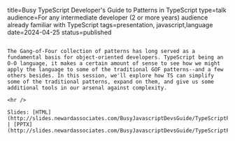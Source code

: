 title=Busy TypeScript Developer's Guide to Patterns in TypeScript
type=talk
audience=For any intermediate developer (2 or more years) audience already familiar with TypeScript
tags=presentation, javascript,language
date=2024-04-25
status=published
~~~~~~

The Gang-of-Four collection of patterns has long served as a fundamental basis for object-oriented developers. TypeScript being an O-O language, it makes a certain amount of sense to see how we might apply the language to some of the traditional GOF patterns--and a few others besides. In this session, we'll explore how TS can simplify some of the traditional patterns, expand on them, and give us some additional tools in our arsenal against complexity.
    
<hr />

Slides: [HTML](http://slides.newardassociates.com/BusyJavascriptDevsGuide/TypeScriptPatterns.html) | [PPTX](http://slides.newardassociates.com/BusyJavascriptDevsGuide/TypeScriptPatterns.pptx)

